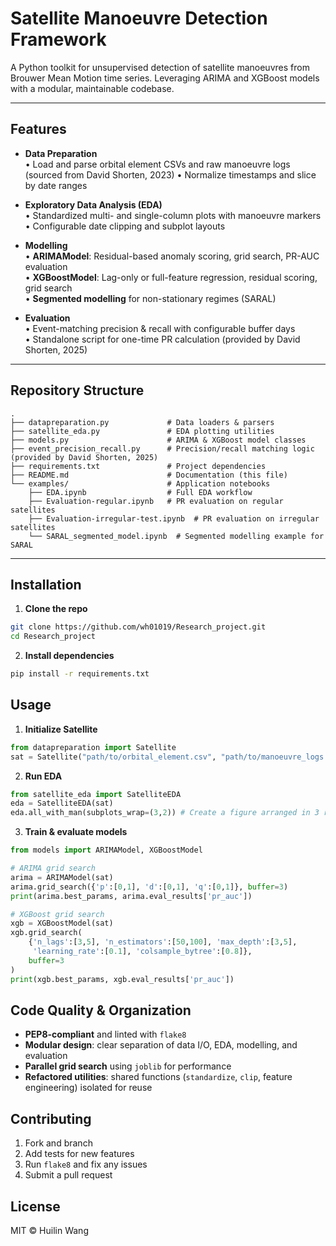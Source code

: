 # Satellite Manoeuvre Detection Framework

A Python toolkit for unsupervised detection of satellite manoeuvres from Brouwer Mean Motion time series. Leveraging ARIMA and XGBoost models with a modular, maintainable codebase.

---

## Features

- **Data Preparation**  
  • Load and parse orbital element CSVs and raw manoeuvre logs (sourced from David Shorten, 2023)
  • Normalize timestamps and slice by date ranges

- **Exploratory Data Analysis (EDA)**  
  • Standardized multi- and single-column plots with manoeuvre markers  
  • Configurable date clipping and subplot layouts

- **Modelling**  
  • **ARIMAModel**: Residual-based anomaly scoring, grid search, PR-AUC evaluation  
  • **XGBoostModel**: Lag-only or full-feature regression, residual scoring, grid search  
  • **Segmented modelling** for non-stationary regimes (SARAL)

- **Evaluation**  
  • Event-matching precision & recall with configurable buffer days  
  • Standalone script for one-time PR calculation (provided by David Shorten, 2025)

---

## Repository Structure

```plaintext
.
├── datapreparation.py             # Data loaders & parsers
├── satellite_eda.py               # EDA plotting utilities
├── models.py                      # ARIMA & XGBoost model classes
├── event_precision_recall.py      # Precision/recall matching logic (provided by David Shorten, 2025)
├── requirements.txt               # Project dependencies
├── README.md                      # Documentation (this file)
└── examples/                      # Application notebooks
    ├── EDA.ipynb                  # Full EDA workflow
    ├── Evaluation-regular.ipynb   # PR evaluation on regular satellites
    ├── Evaluation-irregular-test.ipynb  # PR evaluation on irregular satellites
    └── SARAL_segmented_model.ipynb  # Segmented modelling example for SARAL
```


---

## Installation

1. **Clone the repo**  
 ```bash
 git clone https://github.com/wh01019/Research_project.git
 cd Research_project
 ```

2. **Install dependencies**
```bash
pip install -r requirements.txt
```

## Usage

1. **Initialize Satellite**
```python
from datapreparation import Satellite
sat = Satellite("path/to/orbital_element.csv", "path/to/manoeuvre_logs.txt")
```

2. **Run EDA**
 ```python
 from satellite_eda import SatelliteEDA
 eda = SatelliteEDA(sat)
 eda.all_with_man(subplots_wrap=(3,2)) # Create a figure arranged in 3 rows and 2 columns of subplots
 ```

3. **Train & evaluate models**
```python
from models import ARIMAModel, XGBoostModel

# ARIMA grid search
arima = ARIMAModel(sat)
arima.grid_search({'p':[0,1], 'd':[0,1], 'q':[0,1]}, buffer=3)
print(arima.best_params, arima.eval_results['pr_auc'])

# XGBoost grid search
xgb = XGBoostModel(sat)
xgb.grid_search(
    {'n_lags':[3,5], 'n_estimators':[50,100], 'max_depth':[3,5],
     'learning_rate':[0.1], 'colsample_bytree':[0.8]},
    buffer=3
)
print(xgb.best_params, xgb.eval_results['pr_auc'])
```

## Code Quality & Organization

- **PEP8-compliant** and linted with `flake8`
- **Modular design**: clear separation of data I/O, EDA, modelling, and evaluation
- **Parallel grid search** using `joblib` for performance
- **Refactored utilities**: shared functions (`standardize`, `clip`, feature engineering) isolated for reuse

## Contributing

1. Fork and branch  
2. Add tests for new features  
3. Run `flake8` and fix any issues  
4. Submit a pull request  

## License

MIT © Huilin Wang
